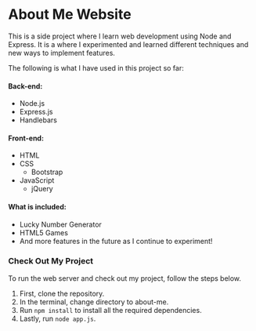 # About Me Website
This is a side project where I learn web development using Node and Express. It is a where I experimented and learned different techniques and new ways to implement features.

The following is what I have used in this project so far:

#### Back-end:
- Node.js
- Express.js
- Handlebars

#### Front-end:
- HTML
- CSS
  - Bootstrap
- JavaScript
  - jQuery

#### What is included:
- Lucky Number Generator
- HTML5 Games
- And more features in the future as I continue to experiment!

### Check Out My Project
To run the web server and check out my project, follow the steps below.
1. First, clone the repository.
2. In the terminal, change directory to about-me.
3. Run `npm install` to install all the required dependencies.
4. Lastly, run `node app.js`.
